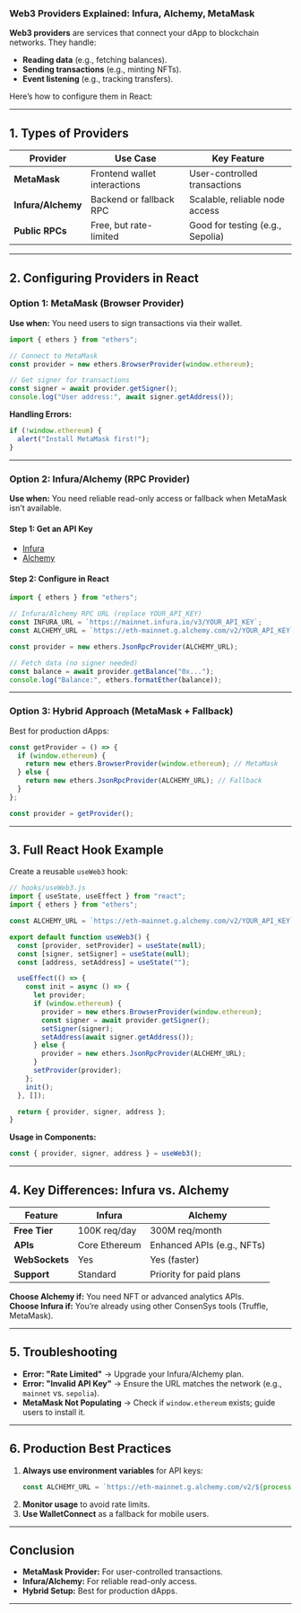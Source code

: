 ### **Web3 Providers Explained: Infura, Alchemy, MetaMask**  
**Web3 providers** are services that connect your dApp to blockchain networks. They handle:  
- **Reading data** (e.g., fetching balances).  
- **Sending transactions** (e.g., minting NFTs).  
- **Event listening** (e.g., tracking transfers).  

Here’s how to configure them in React:

---

## **1. Types of Providers**  
| Provider          | Use Case                          | Key Feature                     |
|-------------------|-----------------------------------|---------------------------------|
| **MetaMask**      | Frontend wallet interactions      | User-controlled transactions    |
| **Infura/Alchemy** | Backend or fallback RPC           | Scalable, reliable node access  |
| **Public RPCs**   | Free, but rate-limited            | Good for testing (e.g., Sepolia)|

---

## **2. Configuring Providers in React**  
### **Option 1: MetaMask (Browser Provider)**  
**Use when:** You need users to sign transactions via their wallet.  

```javascript
import { ethers } from "ethers";

// Connect to MetaMask
const provider = new ethers.BrowserProvider(window.ethereum);

// Get signer for transactions
const signer = await provider.getSigner();
console.log("User address:", await signer.getAddress());
```

**Handling Errors:**  
```javascript
if (!window.ethereum) {
  alert("Install MetaMask first!");
}
```

---

### **Option 2: Infura/Alchemy (RPC Provider)**  
**Use when:** You need reliable read-only access or fallback when MetaMask isn’t available.  

#### **Step 1: Get an API Key**  
- [Infura](https://infura.io/)  
- [Alchemy](https://www.alchemy.com/)  

#### **Step 2: Configure in React**  
```javascript
import { ethers } from "ethers";

// Infura/Alchemy RPC URL (replace YOUR_API_KEY)
const INFURA_URL = `https://mainnet.infura.io/v3/YOUR_API_KEY`;
const ALCHEMY_URL = `https://eth-mainnet.g.alchemy.com/v2/YOUR_API_KEY`;

const provider = new ethers.JsonRpcProvider(ALCHEMY_URL); 

// Fetch data (no signer needed)
const balance = await provider.getBalance("0x...");
console.log("Balance:", ethers.formatEther(balance));
```

---

### **Option 3: Hybrid Approach (MetaMask + Fallback)**  
Best for production dApps:  
```javascript
const getProvider = () => {
  if (window.ethereum) {
    return new ethers.BrowserProvider(window.ethereum); // MetaMask
  } else {
    return new ethers.JsonRpcProvider(ALCHEMY_URL); // Fallback
  }
};

const provider = getProvider();
```

---

## **3. Full React Hook Example**  
Create a reusable `useWeb3` hook:  

```javascript
// hooks/useWeb3.js
import { useState, useEffect } from "react";
import { ethers } from "ethers";

const ALCHEMY_URL = `https://eth-mainnet.g.alchemy.com/v2/YOUR_API_KEY`;

export default function useWeb3() {
  const [provider, setProvider] = useState(null);
  const [signer, setSigner] = useState(null);
  const [address, setAddress] = useState("");

  useEffect(() => {
    const init = async () => {
      let provider;
      if (window.ethereum) {
        provider = new ethers.BrowserProvider(window.ethereum);
        const signer = await provider.getSigner();
        setSigner(signer);
        setAddress(await signer.getAddress());
      } else {
        provider = new ethers.JsonRpcProvider(ALCHEMY_URL);
      }
      setProvider(provider);
    };
    init();
  }, []);

  return { provider, signer, address };
}
```

**Usage in Components:**  
```javascript
const { provider, signer, address } = useWeb3();
```

---

## **4. Key Differences: Infura vs. Alchemy**  
| Feature         | Infura                     | Alchemy                   |
|-----------------|----------------------------|---------------------------|
| **Free Tier**   | 100K req/day               | 300M req/month            |
| **APIs**        | Core Ethereum              | Enhanced APIs (e.g., NFTs)|
| **WebSockets**  | Yes                        | Yes (faster)              |
| **Support**     | Standard                   | Priority for paid plans   |

**Choose Alchemy if:** You need NFT or advanced analytics APIs.  
**Choose Infura if:** You’re already using other ConsenSys tools (Truffle, MetaMask).

---

## **5. Troubleshooting**  
- **Error: "Rate Limited"** → Upgrade your Infura/Alchemy plan.  
- **Error: "Invalid API Key"** → Ensure the URL matches the network (e.g., `mainnet` vs. `sepolia`).  
- **MetaMask Not Populating** → Check if `window.ethereum` exists; guide users to install it.  

---

## **6. Production Best Practices**  
1. **Always use environment variables** for API keys:  
   ```javascript
   const ALCHEMY_URL = `https://eth-mainnet.g.alchemy.com/v2/${process.env.REACT_APP_ALCHEMY_KEY}`;
   ```
2. **Monitor usage** to avoid rate limits.  
3. **Use WalletConnect** as a fallback for mobile users.  

---

## **Conclusion**  
- **MetaMask Provider:** For user-controlled transactions.  
- **Infura/Alchemy:** For reliable read-only access.  
- **Hybrid Setup:** Best for production dApps.  

---

